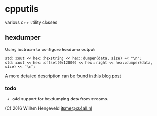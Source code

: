 # cpputils
various c++ utility classes


## hexdumper

Using iostream to configure hexdump output:

    std::cout << hex::hexstring << hex::dumper(data, size) << "\n";
    std::cout << hex::offset(0x12000) << hex::right << hex::dumper(data, size) << "\n";
    
A more detailed description can be found [in this blog post](http://nlitsme.github.io/posts/hexdumper-for-c%2B%2B-iostreams/)

### todo

 * add support for hexdumping data from streams.

(C) 2016 Willem Hengeveld <itsme@xs4all.nl>
